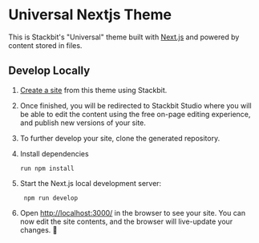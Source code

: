 # Universal Nextjs Theme

This is Stackbit's "Universal" theme built with [Next.js](https://nextjs.org/) and
powered by content stored in files.

## Develop Locally

1. [Create a site](https://app.stackbit.com/create?theme=https://github.com/stackbit-themes/universal-nextjs&utm_source=theme-readme&utm_medium=referral&utm_campaign=stackbit_themes) from this theme using Stackbit.

1. Once finished, you will be redirected to Stackbit Studio where you will be
   able to edit the content using the free on-page editing experience, and
   publish new versions of your site.

1. To further develop your site, clone the generated repository.

1. Install dependencies

       run npm install

1. Start the Next.js local development server:

        npm run develop

1. Open [http://localhost:3000/](http://localhost:3000/) in the browser to see
   your site. You can now edit the site contents, and the browser will
   live-update your changes. 🎉
